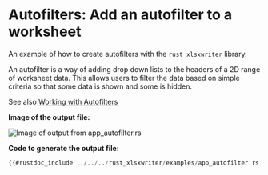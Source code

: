# Autofilters: Add an autofilter to a worksheet

An example of how to create autofilters with the `rust_xlsxwriter` library.

An autofilter is a way of adding drop down lists to the headers of a 2D range of
worksheet data. This allows users to filter the data based on simple criteria so
that some data is shown and some is hidden.

See also [Working with Autofilters](../autofilters/autofilters.md)

**Image of the output file:**

![Image of output from app_autofilter.rs](../../images/app_autofilter1.png)

**Code to generate the output file:**

```rust
{{#rustdoc_include ../../../rust_xlsxwriter/examples/app_autofilter.rs:12:}}
```